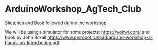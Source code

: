 # ArduinoWorkshop_AgTech_Club
 Sketches and Book followed during the workshop

 We will be using a simulator for some projects: https://wokwi.com/ and book by John Boxall https://www.prorobot.ru/load/arduino-workshop-a-hands-on-Introduction.pdf
